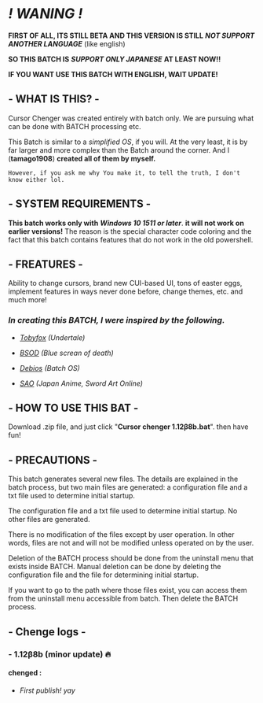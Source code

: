 # ***! WANING !***
**FIRST OF ALL, ITS STILL BETA AND THIS VERSION IS STILL** ***NOT SUPPORT ANOTHER LANGUAGE*** (like english)

**SO THIS BATCH IS** ***SUPPORT ONLY JAPANESE*** **AT LEAST NOW!!**

**IF YOU WANT USE THIS BATCH WITH ENGLISH, WAIT UPDATE!**

## - **WHAT IS THIS?** -
Cursor Chenger was created entirely with batch only.
We are pursuing what can be done with BATCH processing etc.

This Batch is similar to a *simplified OS*, if you will.
At the very least, it is by far larger and more complex than the Batch around the corner. And I (**tamago1908**) **created all of them by myself.**

`However, if you ask me why You make it, to tell the truth, I don't know either lol.`

## - **SYSTEM REQUIREMENTS** -
**This batch works only with** ***Windows 10 1511 or later***. **it will not work on earlier versions!** The reason is the special character code coloring and the fact that this batch contains features that do not work in the old powershell.

## - **FREATURES** -
Ability to change cursors, brand new CUI-based UI, tons of easter eggs, implement features in ways never done before, change themes, etc.
and much more!

### ***In creating this BATCH, I were inspired by the following.***

- *[Tobyfox](https://en.wikipedia.org/wiki/Toby_Fox) (Undertale)*

- *[BSOD](https://en.wikipedia.org/wiki/Blue_screen_of_death) (Blue screan of death)*

- *[Debios](https://github.com/debios/debios) (Batch OS)*

- *[SAO](https://swordartonline.fandom.com/wiki/Sword_Art_Online_Wiki) (Japan Anime, Sword Art Online)*

## - **HOW TO USE THIS BAT** -
Download .zip file, and just click "**Cursor chenger 1.12β8b.bat**".
then have fun!

## - **PRECAUTIONS** -
This batch generates several new files. The details are explained in the batch process, but two main files are generated: a configuration file and a txt file used to determine initial startup.

The configuration file and a txt file used to determine initial startup.
No other files are generated.

There is no modification of the files except by user operation. In other words, files are not and will not be modified unless operated on by the user.

Deletion of the BATCH process should be done from the uninstall menu that exists inside BATCH.
Manual deletion can be done by deleting the configuration file and the file for determining initial startup.

If you want to go to the path where those files exist, you can access them from the uninstall menu accessible from batch.
Then delete the BATCH process.

## - **Chenge logs** -
### - 1.12β8b (minor update) 🔥
#### chenged :
- *First publish! yay*
